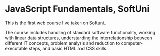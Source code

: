 # JavaScript Fundamentals, SoftUni
This is the first web course I've taken on Softuni..

The course includes handling of standard software functionality, working with linear data structures, understanding the interrelationship between different IT concepts, problem analysis and reduction to computer-executable steps, and basic HTML and CSS skills.
